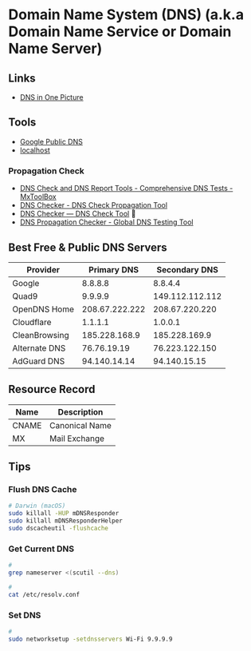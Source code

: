 # Domain Name System (DNS) (a.k.a Domain Name Service or Domain Name Server)

<!--
https://www.dnsperf.com/
https://public-dns.info/
-->

## Links

- [DNS in One Picture](https://roadmap.sh/guides/dns-in-one-picture)

## Tools

- [Google Public DNS](https://dns.google)
- [localhost](/localhost.md#tools)

### Propagation Check

- [DNS Check and DNS Report Tools - Comprehensive DNS Tests - MxToolBox](https://mxtoolbox.com/dnscheck.aspx)
- [DNS Checker - DNS Check Propagation Tool](https://dnschecker.org/)
- [DNS Checker — DNS Check Tool](https://nslookup.io/dns-checker/) 🌟
- [DNS Propagation Checker - Global DNS Testing Tool](https://whatsmydns.net/)

## Best Free & Public DNS Servers

| Provider      | Primary DNS    | Secondary DNS   |
| ------------- | -------------- | --------------- |
| Google        | 8.8.8.8        | 8.8.4.4         |
| Quad9         | 9.9.9.9        | 149.112.112.112 |
| OpenDNS Home  | 208.67.222.222 | 208.67.220.220  |
| Cloudflare    | 1.1.1.1        | 1.0.0.1         |
| CleanBrowsing | 185.228.168.9  | 185.228.169.9   |
| Alternate DNS | 76.76.19.19    | 76.223.122.150  |
| AdGuard DNS   | 94.140.14.14   | 94.140.15.15    |

## Resource Record

| Name  | Description    |
| ----- | -------------- |
| CNAME | Canonical Name |
| MX    | Mail Exchange  |

<!--
A
AAAA
NS
PTR
SOA
TXT
SPF
SRV
-->

## Tips

### Flush DNS Cache

```sh
# Darwin (macOS)
sudo killall -HUP mDNSResponder
sudo killall mDNSResponderHelper
sudo dscacheutil -flushcache
```

### Get Current DNS

```sh
#
grep nameserver <(scutil --dns)

#
cat /etc/resolv.conf
```

### Set DNS

```sh
#
sudo networksetup -setdnsservers Wi-Fi 9.9.9.9
```
